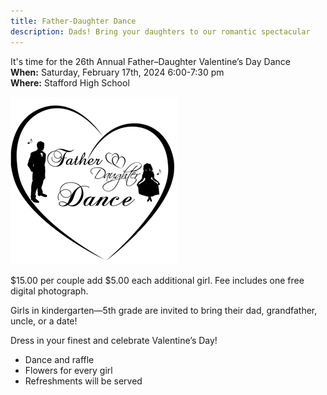 ```yaml
---
title: Father-Daughter Dance
description: Dads! Bring your daughters to our romantic spectacular
---
```

It's time for the 26th Annual Father–Daughter Valentine’s Day Dance  
**When:** Saturday, February 17th, 2024 6:00-7:30 pm  
**Where:** Stafford High School

<img src="/img/2024/father-daughter-dance.png" alt="Father-Daughter Dance" />

$15.00 per couple add $5.00 each additional girl. Fee includes one free digital photograph.

Girls in kindergarten—5th grade are invited to bring their dad, grandfather, uncle, or a date!

Dress in your finest and celebrate Valentine’s Day!
* Dance and raffle
* Flowers for every girl
* Refreshments will be served
